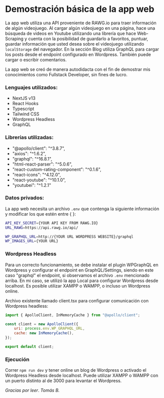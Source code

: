 # Demostración básica de la app web

La app web utiliza una API proveniente de RAWG.io para traer información de algún videojuego. Al cargar algún videojuego en una página, hace una búsqueda de videos en Youtube utilizando una librería que hace Web-Scraping y cuenta con la posibilidad de guardarlo a favoritos, puntuar, guardar información que usted desea sobre el videojuego utilizando `localStorage` del navegador.
En la sección Blog utiliza GraphQL para cargar los posts desde el endpoint configurado en Wordpress. También puede cargar o escribir comentarios.

La app web se creó de manera autodidacta con el fin de demostrar mis conocimientos como Fullstack Developer, sin fines de lucro.


### Lenguajes utilizados:
- NextJS v13
- React Hooks
- Typescript
- Tailwind CSS
- Wordpress Headless
- GraphQL

### Librerías utilizadas:
- "@apollo/client": "^3.8.7",
- "axios": "^1.6.2",
- "graphql": "^16.8.1",
- "html-react-parser": "^5.0.6",
- "react-custom-rating-component": "^0.1.6",
- "react-icons": "^4.12.0",
- "react-youtube": "^10.1.0",
- "youtubei": "^1.2.1"


### Datos privados:
La app web necesita un archivo `.env` que contenga la siguiente información y modificar los que estén entre { }:
```bash
API_KEY_SECRET={YOUR API KEY FROM RAWG.IO}
URL_RAWG=https://api.rawg.io/api/

WP_GRAPHQL_URL=http://{YOUR URL WORDPRESS WEBSITE}/graphql
WP_IMAGES_URL={YOUR URL}
```

### Wordpress Headless
Para un correcto funcionamiento, se debe instalar el plugin WPGraphQL en Wordpress y configurar el endpoint en GraphQL/Settings, siendo en este caso "graphql" el endpoint, si observamos el archivo `.env` mencionado arriba.
En mi caso, se utilizó la app Local para configurar Wordpress desde localhost. Es posible utilizar XAMPP o WAMPP, o incluso un Wordpress online.

Archivo existente llamado client.tsx para configurar comunicación con Wordpress headless: 
```js
import { ApolloClient, InMemoryCache } from "@apollo/client";

const client = new ApolloClient({
    uri: process.env.WP_GRAPHQL_URL,
    cache: new InMemoryCache(),
});

export default client;
```

### Ejecución
Correr `npm run dev` y tener online un blog de Wordpress o activado el Wordpress Headless desde localhost. Puede utilizar XAMPP o WAMPP con un puerto distinto al de 3000 para levantar el Wordpress.


*Gracias por leer*.
*Tomás B.*